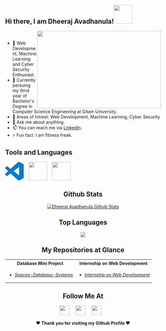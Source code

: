 ## Hi there, I am Dheeraj Avadhanula!<img height="60" width="60" src="https://media1.tenor.com/images/3ca4190df184f2329bb9f0bd06ea0cc2/tenor.gif?itemid=10604183" />
  
<img align="right" height="250" width="400" src="https://media3.giphy.com/media/p4NLw3I4U0idi/giphy.gif?cid=ecf05e47u651twctsezhzbsw8myzchukcjxu7oeakq3ujf17&rid=giphy.gif" />
<br>
<ul>
        <li>🔭 Web Development, Machine Learning and Cyber Security Enthusiast.</li>
        <li>💼 Currently persuing my third year of Bachelor's Degree in Computer Science Engineering at Gitam University.</li>
        <li>🤔 Areas of Intrest: Web Development, Machine Learning, Cyber Security</li>
        <li>💬 Ask me about anything.</li>
        <li>📫 You can reach me via <a target="_blank" href="https://linkedin.com/in/dheeraj-avadhanula">LinkedIn</a>.</li>
        <li>⚡ Fun fact: I am fitness freak.</li>
      </ul>
</i>

## Tools and Languages
<img height="60" width="60" src="https://github.com/simple-icons/simple-icons/blob/fd422e663e915ce6a91108852aafece0d967f310/icons/visualstudiocode.svg" />&nbsp;&nbsp;&nbsp;
<img height="60" width="60" src="https://palanceli.com/2017/10/01/2017/1001opencvpy/img13.png" />&nbsp;&nbsp;&nbsp;
<img height="60" width="60" src="https://camo.githubusercontent.com/8298328a921a558fc17a231edb75f35504ec6d30/68747470733a2f2f75706c6f61642e77696b696d656469612e6f72672f77696b6970656469612f636f6d6d6f6e732f7468756d622f392f39392f556e6f6666696369616c5f4a6176615363726970745f6c6f676f5f322e7376672f3132303070782d556e6f6666696369616c5f4a6176615363726970745f6c6f676f5f322e7376672e706e67" />&nbsp;&nbsp;&nbsp;

<div align="center">

## Github Stats
<a href="https://github.com/dheerajavadhanula">
  <img align="center" alt="Dheeraj Avadhanula Github Stats" src="https://github-readme-stats.vercel.app/api?username=dheerajavadhanula&show_icons=true&theme=tokyonight">
</a>
</div>

<div align="center">

## Top Languages
<a href="https://github.com/dheerajavadhanula">
  <img align="center" src="https://github-readme-stats.vercel.app/api/top-langs/?username=dheerajavadhanula&theme=tokyonight&layout=compact">
</a>
 </div>


<div align="center">
  
## My Repositories at Glance
<table>
  <tr>
    <th>Database Mini Project</th>
    <th>Internship on Web Development</th>
  </tr>
  <tr>
    <td> 
      <ul>
        <li><a target="_blank" href = "https://github.com/dheerajavadhanula/Spacex-Database-Systems"><i>Spacex-Database-Systems</i></a></li>
      </ul> 
    </td>
    <td>
      <ul>
        <li><a target="_blank" href="https://github.com/dheerajavadhanula/Internship-on-Web-Development"><i>Internship on Web Development</i></a></li>
</a></li>
      </ul>
    </td>
  </tr>
</table>
</div>




<div align="center">

## Follow Me At
<a href="https://linkedin.com/in/dheeraj-avadhanula"><img height="32" width="32" src="https://www.becker.edu/wp-content/uploads/2020/04/LinkedIn-Logo.png" /></a>&nbsp;&nbsp;&nbsp;&nbsp;
<a href="https://www.instagram.com/avadhanula_dheeraj/"><img height="32" width="32" src="https://upload.wikimedia.org/wikipedia/commons/thumb/e/e7/Instagram_logo_2016.svg/768px-Instagram_logo_2016.svg.png" /></a>&nbsp;&nbsp;&nbsp;&nbsp;
<a href="https://twitter.com/DheerajAvadhan1"><img height="32" width="32" src="https://1000logos.net/wp-content/uploads/2017/06/Twitter-Logo.png" /></a>&nbsp;&nbsp;&nbsp;&nbsp;

</div>

<div align="center">
  
<b>❤️ Thank you for visiting my Github Profile ❤️</b>
</div>
